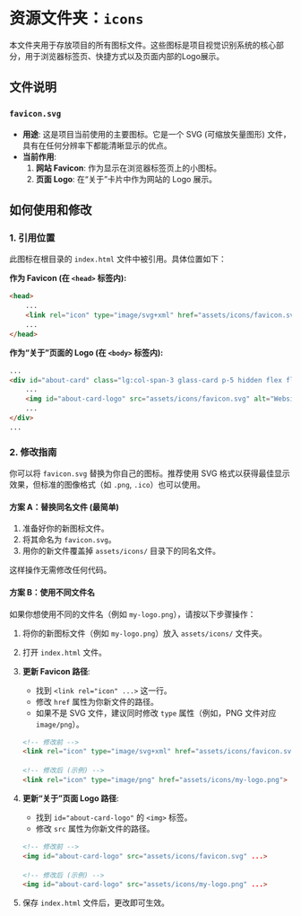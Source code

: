 # 资源文件夹：`icons`

本文件夹用于存放项目的所有图标文件。这些图标是项目视觉识别系统的核心部分，用于浏览器标签页、快捷方式以及页面内部的Logo展示。

## 文件说明

### `favicon.svg`

- **用途**: 这是项目当前使用的主要图标。它是一个 SVG (可缩放矢量图形) 文件，具有在任何分辨率下都能清晰显示的优点。
- **当前作用**:
    1.  **网站 Favicon**: 作为显示在浏览器标签页上的小图标。
    2.  **页面 Logo**: 在“关于”卡片中作为网站的 Logo 展示。

## 如何使用和修改

### 1. 引用位置

此图标在根目录的 `index.html` 文件中被引用。具体位置如下：

**作为 Favicon (在 `<head>` 标签内):**
```html
<head>
    ...
    <link rel="icon" type="image/svg+xml" href="assets/icons/favicon.svg">
    ...
</head>
```

**作为“关于”页面的 Logo (在 `<body>` 标签内):**
```html
...
<div id="about-card" class="lg:col-span-3 glass-card p-5 hidden flex flex-col">
    ...
    <img id="about-card-logo" src="assets/icons/favicon.svg" alt="Website Icon" class="w-24 h-24 cursor-pointer">
    ...
</div>
...
```

### 2. 修改指南

你可以将 `favicon.svg` 替换为你自己的图标。推荐使用 SVG 格式以获得最佳显示效果，但标准的图像格式（如 `.png`, `.ico`）也可以使用。

#### 方案 A：替换同名文件 (最简单)

1.  准备好你的新图标文件。
2.  将其命名为 `favicon.svg`。
3.  用你的新文件覆盖掉 `assets/icons/` 目录下的同名文件。

这样操作无需修改任何代码。

#### 方案 B：使用不同文件名

如果你想使用不同的文件名（例如 `my-logo.png`），请按以下步骤操作：

1.  将你的新图标文件（例如 `my-logo.png`）放入 `assets/icons/` 文件夹。
2.  打开 `index.html` 文件。
3.  **更新 Favicon 路径**:
    -   找到 `<link rel="icon" ...>` 这一行。
    -   修改 `href` 属性为你新文件的路径。
    -   如果不是 SVG 文件，建议同时修改 `type` 属性（例如，PNG 文件对应 `image/png`）。

    ```html
    <!-- 修改前 -->
    <link rel="icon" type="image/svg+xml" href="assets/icons/favicon.svg">

    <!-- 修改后 (示例) -->
    <link rel="icon" type="image/png" href="assets/icons/my-logo.png">
    ```

4.  **更新“关于”页面 Logo 路径**:
    -   找到 `id="about-card-logo"` 的 `<img>` 标签。
    -   修改 `src` 属性为你新文件的路径。

    ```html
    <!-- 修改前 -->
    <img id="about-card-logo" src="assets/icons/favicon.svg" ...>

    <!-- 修改后 (示例) -->
    <img id="about-card-logo" src="assets/icons/my-logo.png" ...>
    ```

5.  保存 `index.html` 文件后，更改即可生效。
